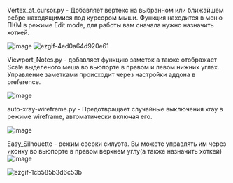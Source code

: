 Vertex_at_cursor.py - Добавляет вертекс на выбранном или ближайшем ребре находящимися под курсором мыши. Функция находится в меню ПКМ в режиме Edit mode, для работы вам сначала нужно назначить хоткей.

![image](https://github.com/user-attachments/assets/cdbb7368-8fc3-49a8-a7b9-0c7b1c521e69)
![ezgif-4ed0a64d920e61](https://github.com/user-attachments/assets/5396b418-d333-4a31-85b2-39b0e7e5fcf8)


Viewport_Notes.py - добавляет функцию заметок а также отображает Scale выделеного меша во вьюпорте в правом и левом нижних углах. Управление заметками происходит через настройки аддона в preference.

![image](https://github.com/user-attachments/assets/d2bef961-d422-4476-8cbe-f2fb176bd92c)


auto-xray-wireframe.py - Предотвращает случайные выключения xray в режиме wireframe, автоматически включая его.

![image](https://github.com/user-attachments/assets/7c82be95-4e2f-46db-a25f-f369c8f02012)


Easy_Silhouette - режим сверки силуэта. Вы можете управлять им через иконку во вьюпорте в правом верхнем углу(а также назначить хоткей)
![image](https://github.com/user-attachments/assets/7ebedcce-47f7-4213-8b02-27e774a31b41)

![ezgif-1cb585b3d6c53b](https://github.com/user-attachments/assets/0f7a5c47-08a7-437f-9c2a-5a308817e2b8)



